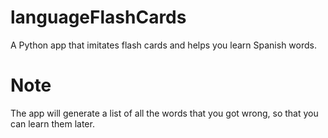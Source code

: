 # languageFlashCards
A Python app that imitates flash cards and helps you learn Spanish words.

# Note
The app will generate a list of all the words that you got wrong, so that you can learn them later.
